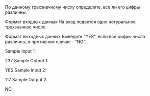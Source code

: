 По данному трехзначному числу определите, все ли его цифры различны.

Формат входных данных
На вход подается одно натуральное трехзначное число.

Формат выходных данных
Выведите "YES", если все цифры числа различны, в противном случае - "NO".

Sample Input 1:

237
Sample Output 1:

YES
Sample Input 2:

117
Sample Output 2:

NO